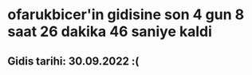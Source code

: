 # ofarukbicer'in gidisine son 4 gun 8 saat 26 dakika 46 saniye kaldi

## Gidis tarihi: 30.09.2022 :(